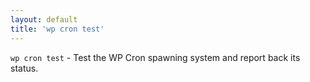 ```yaml
---
layout: default
title: 'wp cron test'
---
```


`wp cron test` - Test the WP Cron spawning system and report back its status.



